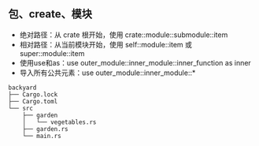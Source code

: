 ## 包、create、模块

- 绝对路径：从 crate 根开始，使用 crate::module::submodule::item
- 相对路径：从当前模块开始，使用 self::module::item 或 super::module::item
- 使用use和as：use outer_module::inner_module::inner_function as inner
- 导入所有公共元素：use outer_module::inner_module::*

```
backyard
├── Cargo.lock
├── Cargo.toml
└── src
    ├── garden
    │   └── vegetables.rs
    ├── garden.rs
    └── main.rs
```

##